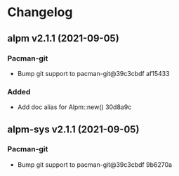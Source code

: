 # Changelog

## alpm v2.1.1 (2021-09-05)

### Pacman-git

- Bump git support to pacman-git@39c3cbdf af15433

### Added

- Add doc alias for Alpm::new() 30d8a9c

## alpm-sys v2.1.1 (2021-09-05)

### Pacman-git

- Bump git support to pacman-git@39c3cbdf 9b6270a

